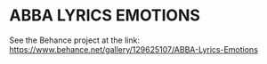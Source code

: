 # ABBA LYRICS EMOTIONS
See the Behance project at the link: https://www.behance.net/gallery/129625107/ABBA-Lyrics-Emotions
